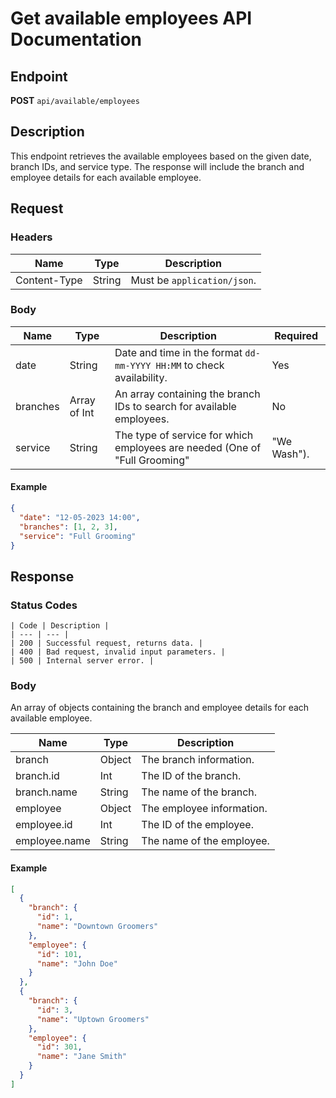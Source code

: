 

Get available employees API Documentation
=================

Endpoint
--------

**POST** `api/available/employees`

Description
-----------

This endpoint retrieves the available employees based on the given date, branch IDs, and service type. The response will include the branch and employee details for each available employee.

Request
-------

### Headers

| Name | Type | Description |
| --- | --- | --- |
| Content-Type | String | Must be `application/json`. |


### Body


| Name | Type | Description | Required |
| --- | --- | --- | --- |
| date | String | Date and time in the format `dd-mm-YYYY HH:MM` to check availability. | Yes |
| branches | Array of Int | An array containing the branch IDs to search for available employees. | No |
| service | String | The type of service for which employees are needed (One of "Full Grooming" | "We Wash"). | Yes | 

#### Example

```json
{
  "date": "12-05-2023 14:00",
  "branches": [1, 2, 3],
  "service": "Full Grooming"
}
```

Response
--------

### Status Codes

```
| Code | Description |
| --- | --- |
| 200 | Successful request, returns data. |
| 400 | Bad request, invalid input parameters. |
| 500 | Internal server error. |
```

### Body

An array of objects containing the branch and employee details for each available employee.


| Name | Type | Description |
| --- | --- | --- |
| branch | Object | The branch information. |
| branch.id | Int | The ID of the branch. |
| branch.name | String | The name of the branch. |
| employee | Object | The employee information. |
| employee.id | Int | The ID of the employee. |
| employee.name | String | The name of the employee. |


#### Example



```json
[
  {
    "branch": {
      "id": 1,
      "name": "Downtown Groomers"
    },
    "employee": {
      "id": 101,
      "name": "John Doe"
    }
  },
  {
    "branch": {
      "id": 3,
      "name": "Uptown Groomers"
    },
    "employee": {
      "id": 301,
      "name": "Jane Smith"
    }
  }
]
```